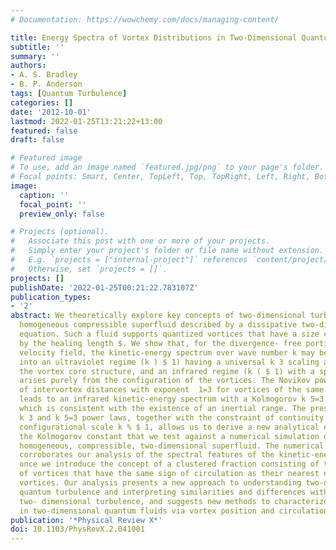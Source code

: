 ```yaml
---
# Documentation: https://wowchemy.com/docs/managing-content/

title: Energy Spectra of Vortex Distributions in Two-Dimensional Quantum Turbulence
subtitle: ''
summary: ''
authors:
- A. S. Bradley
- B. P. Anderson
tags: [Quantum Turbulence]
categories: []
date: '2012-10-01'
lastmod: 2022-01-25T13:21:22+13:00
featured: false
draft: false

# Featured image
# To use, add an image named `featured.jpg/png` to your page's folder.
# Focal points: Smart, Center, TopLeft, Top, TopRight, Left, Right, BottomLeft, Bottom, BottomRight.
image:
  caption: ''
  focal_point: ''
  preview_only: false

# Projects (optional).
#   Associate this post with one or more of your projects.
#   Simply enter your project's folder or file name without extension.
#   E.g. `projects = ["internal-project"]` references `content/project/deep-learning/index.md`.
#   Otherwise, set `projects = []`.
projects: []
publishDate: '2022-01-25T00:21:22.783107Z'
publication_types:
- '2'
abstract: We theoretically explore key concepts of two-dimensional turbulence in a
  homogeneous compressible superfluid described by a dissipative two-dimensional Gross-Pitaeveskii
  equation. Such a fluid supports quantized vortices that have a size characterized
  by the healing length $. We show that, for the divergence- free portion of the superfluid
  velocity field, the kinetic-energy spectrum over wave number k may be decomposed
  into an ultraviolet regime (k ) $ 1) having a universal k 3 scaling arising from
  the vortex core structure, and an infrared regime (k ( $ 1) with a spectrum that
  arises purely from the configuration of the vortices. The Novikov power-law distribution
  of intervortex distances with exponent  1=3 for vortices of the same sign of circulation
  leads to an infrared kinetic-energy spectrum with a Kolmogorov k 5=3 power law,
  which is consistent with the existence of an inertial range. The presence of these
  k 3 and k 5=3 power laws, together with the constraint of continuity at the smallest
  configurational scale k % $ 1, allows us to derive a new analytical expression for
  the Kolmogorov constant that we test against a numerical simulation of a forced
  homogeneous, compressible, two-dimensional superfluid. The numerical simulation
  corroborates our analysis of the spectral features of the kinetic-energy distribution,
  once we introduce the concept of a clustered fraction consisting of the fraction
  of vortices that have the same sign of circulation as their nearest neighboring
  vortices. Our analysis presents a new approach to understanding two-dimensional
  quantum turbulence and interpreting similarities and differences with classical
  two- dimensional turbulence, and suggests new methods to characterize vortex turbulence
  in two-dimensional quantum fluids via vortex position and circulation measurements.
publication: '*Physical Review X*'
doi: 10.1103/PhysRevX.2.041001
---
```

